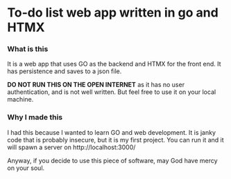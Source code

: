 # To-do list web app written in go and HTMX

### What is this
It is a web app that uses GO as the backend and HTMX for the front end. It has persistence and saves to a json file.

**DO NOT RUN THIS ON THE OPEN INTERNET** as it has no user authentication, and is not well written. But feel free to use it on your local machine.

### Why I made this
I had this because I wanted to learn GO and web development. It is janky code that is probably insecure, but it is my first project.
You can run it and it will spawn a server on http://localhost:3000/

Anyway, if you decide to use this piece of software, may God have mercy on your soul.
